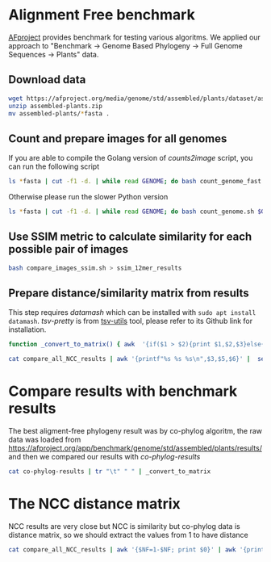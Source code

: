 # Alignment Free benchmark

[AFproject](https://afproject.org/app/) provides benchmark for testing various algoritms. We applied our approach to "Benchmark -> Genome Based Phylogeny -> Full Genome Sequences -> Plants" data.

## Download data

```bash
wget https://afproject.org/media/genome/std/assembled/plants/dataset/assembled-plants.zip
unzip assembled-plants.zip
mv assembled-plants/*fasta .
```

## Count and prepare images for all genomes

If you are able to compile the Golang version of *counts2image* script, you can run the following script

```bash
ls *fasta | cut -f1 -d. | while read GENOME; do bash count_genome_fast.sh $GENOME 12; done
```
Otherwise please run the slower Python version

```bash
ls *fasta | cut -f1 -d. | while read GENOME; do bash count_genome.sh $GENOME 12; done
```

## Use SSIM metric to calculate similarity for each possible pair of images

```bash
bash compare_images_ssim.sh > ssim_12mer_results
```

## Prepare distance/similarity matrix from results

This step requires *datamash* which can be installed with `sudo apt install datamash`. *tsv-pretty* is from [tsv-utils](https://github.com/eBay/tsv-utils) tool, please refer to its Github link for installation. 

```bash
function _convert_to_matrix() { awk  '{if($1 > $2){print $1,$2,$3}else{print $2,$1,$3}}' | datamash -t" " crosstab 1,2 sum 3 |  tsv-pretty -d" " -s1 | sed -e 's/N\/A/   /g'; }

cat compare_all_NCC_results | awk '{printf"%s %s %s\n",$3,$5,$6}' |  sed -e 's/_12mer.png:*//g' | _convert_to_matrix > NCC_matrix
```

# Compare results with benchmark results

The best aligment-free phylogeny result was by co-phylog algoritm, the raw data was loaded from https://afproject.org/app/benchmark/genome/std/assembled/plants/results/ and then we compared our results with *co-phylog-results*

```bash
cat co-phylog-results | tr "\t" " " | _convert_to_matrix
```

# The NCC distance matrix

NCC results are very close but NCC is similarity but co-phylog data is distance matrix, so we should extract the values from 1 to have distance

```bash
cat compare_all_NCC_results | awk '{$NF=1-$NF; print $0}' | awk '{printf"%s %s %s\n",$3,$5,$6}' |  sed -e 's/_12mer.png:*//g' | _convert_to_matrix > NCC_distance_matrix
```

